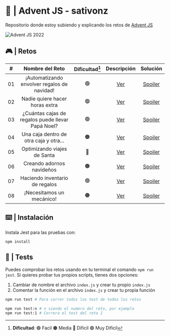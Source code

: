 # 🌟 | Advent JS - sativonz
Repositorio donde estoy subiendo y explicando los retos de [Advent JS](https://adventjs.dev/)

![Advent JS 2022](https://i.imgur.com/hugQnqm.jpg)

## 🎮 | Retos

|  #  |                  Nombre del Reto                  | Dificultad[^1] |                  Descripción                   |                                  Solución                                    |
| :-: | :-----------------------------------------------: | :------------: | :--------------------------------------------: | :--------------------------------------------------------------------------: |
| 01  |    ¡Automatizando envolver regalos de navidad!    |       🟢       | [Ver](https://adventjs.dev/challenges/2022/1) | [Spoiler](https://github.com/sativonz/advent-js-2022/tree/main/retos/reto-1) |
| 02  |         Nadie quiere hacer horas extra            |       🟢       | [Ver](https://adventjs.dev/challenges/2022/2) | [Spoiler](https://github.com/sativonz/advent-js-2022/tree/main/retos/reto-2) |
| 03  | ¿Cuántas cajas de regalos puede llevar Papá Noel? |       🟢       | [Ver](https://adventjs.dev/challenges/2022/3) | [Spoiler](https://github.com/sativonz/advent-js-2022/tree/main/retos/reto-3) |
| 04  |      Una caja dentro de otra caja y otra...       |       🟠       | [Ver](https://adventjs.dev/challenges/2022/4) | [Spoiler](https://github.com/sativonz/advent-js-2022/tree/main/retos/reto-4) |
| 05  |            Optimizando viajes de Santa            |       🔴       | [Ver](https://adventjs.dev/challenges/2022/5) | [Spoiler](https://github.com/sativonz/advent-js-2022/tree/main/retos/reto-5) |
| 06  |             Creando adornos navideños             |       🟠       | [Ver](https://adventjs.dev/challenges/2022/6) | [Spoiler](https://github.com/sativonz/advent-js-2022/tree/main/retos/reto-6) |
| 07  |           Haciendo inventario de regalos          |       🟢       | [Ver](https://adventjs.dev/challenges/2022/7) | [Spoiler](https://github.com/sativonz/advent-js-2022/tree/main/retos/reto-7) |
| 08  |              ¡Necesitamos un mecánico!            |       🟠       | [Ver](https://adventjs.dev/challenges/2022/8) | [Spoiler](https://github.com/sativonz/advent-js-2022/tree/main/retos/reto-8) |

[^1]: **Dificultad**: 🟢 Facil 🟠 Media 🔴 Dificil 🟣 Muy Dificil

## ⌨️ | Instalación

Instala Jest para las pruebas con:

```npm install```

## 🧪 | Tests

Puedes comprobar los retos usando en tu terminal el comando `npm run jest`.
Si quieres probar tus propios scripts, tienes dos opciones:

1. Cambiar de nombre el archivo `index.js` y crear tu propio `index.js`
2. Comentar la función en el archivo `index.js` y crear tu propia función

```bash
npm run test # Para correr todos los test de todos los retos

npm run test:n # n siendo el numero del reto, por ejemplo
npm run test:1 # Correra el test del reto 1
```

